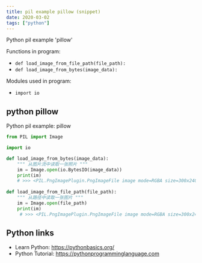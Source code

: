 ```yaml
---
title: pil example pillow (snippet)
date: 2020-03-02
tags: ["python"]
---
```

Python pil example 'pillow'

Functions in program: 
* `def load_image_from_file_path(file_path):`
* `def load_image_from_bytes(image_data):`

Modules used in program: 
* `import io`

## python pillow

Python pil example: pillow

```python
from PIL import Image

import io

def load_image_from_bytes(image_data):
    """ 从图片流中读取一张照片 """
    im = Image.open(io.BytesIO(image_data))
    print(im)
    # >>> <PIL.PngImagePlugin.PngImageFile image mode=RGBA size=300x240 at 0x102092B10>
 
def load_image_from_file_path(file_path):
    """ 从路径中读取一张图片 """
    im = Image.open(file_path)
    print(im)
     # >>> <PIL.PngImagePlugin.PngImageFile image mode=RGBA size=300x240 at 0x102092B10>

```

## Python links

- Learn Python: https://pythonbasics.org/
- Python Tutorial: https://pythonprogramminglanguage.com
